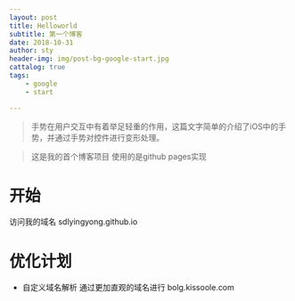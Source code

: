 ```yaml
---
layout: post
title: Helloworld
subtitle: 第一个博客
date: 2018-10-31
author: sty
header-img: img/post-bg-google-start.jpg
cattalog: true
tags: 
    - google
    - start

---
```



>手势在用户交互中有着举足轻重的作用，这篇文字简单的介绍了iOS中的手势，并通过手势对控件进行变形处理。

> 这是我的首个博客项目 使用的是github pages实现 

# 开始

访问我的域名 sdlyingyong.github.io



# 优化计划
 
 - 自定义域名解析 通过更加直观的域名进行 bolg.kissoole.com



